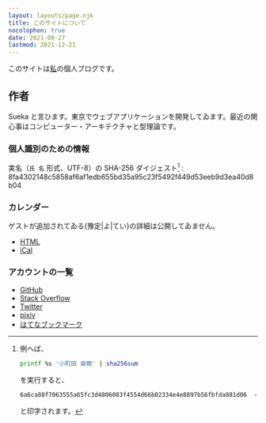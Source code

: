 ```yaml
---
layout: layouts/page.njk
title: このサイトについて
nocolophon: true
date: 2021-08-27
lastmod: 2021-12-21
---
```


このサイトは[私](#作者)の個人ブログです。

## 作者

Sueka と言ひます。東京でウェブアプリケーションを開発してゐます。<time datetime="2018-10">最近</time>の関心事はコンピューター・アーキテクチャと型理論です。

### 個人識別のための情報

実名（`氏 名` 形式、UTF-8）の SHA-256 ダイジェスト[^1]
: 8fa4302148c5858af6af1edb655bd35a95c23f5492f449d53eeb9d3ea40d8b04

[^1]:
    例へば、

    ``` sh
    printf %s '小町田 粲爾' | sha256sum
    ```

    を実行すると、

    ``` txt
    6a6ca88f7063555a65fc3d4806083f4554d66b02334e4e8897b56fbfda881d06  -
    ```

    と印字されます。

### カレンダー

ゲストが追加されてゐる{豫定|よ|てい}の詳細は公開してゐません。

- [HTML](https://calendar.google.com/calendar/embed?src=uu6sc8cgpmvk87tamajg4nhl34%40group.calendar.google.com&hl=ja)
- [iCal](https://calendar.google.com/calendar/ical/uu6sc8cgpmvk87tamajg4nhl34%40group.calendar.google.com/public/basic.ics)

### アカウントの一覧

- [GitHub](https://github.com/sueka)
- [Stack Overflow](https://stackoverflow.com/users/8795737/h-sueka)
- [Twitter](https://twitter.com/hsueka)
- [pixiv](https://www.pixiv.net/member.php?id=28203588)
- [はてなブックマーク](http://b.hatena.ne.jp/sueka/bookmark)
